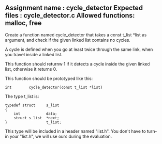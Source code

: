 Assignment name  : cycle_detector
Expected files   : cycle_detector.c
Allowed functions: malloc, free
--------------------------------------------------------------------------------

Create a function named cycle_detector that takes a const t_list *list
as argument, and check if the given linked list contains no cycles.

A cycle is defined when you go at least twice through the same link, when you
travel inside a linked list.

This function should returnw 1 if it detects a cycle inside the given linked
list, otherwise it returns 0.

This function should be prototyped like this:

    int        cycle_detector(const t_list *list)

The type t_list is:

    typedef struct     s_list
    {
        int            data;
        struct s_list  *next;
    }                  t_list;

This type will be included in a header named "list.h". You don't have to turn-in
your "list.h", we will use ours during the evaluation.
